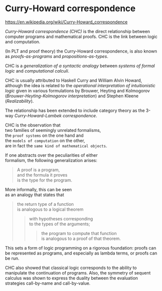 # Curry-Howard correspondence

https://en.wikipedia.org/wiki/Curry-Howard_correspondence

*Curry-Howard correspondence (CHC)* is the direct relationship between computer programs and mathematical proofs. CHC is the link between logic and computation.

(In PLT and proof theory) the Curry-Howard correspondence, is also known as *proofs-as-programs* and *propositions-as-types*.

CHC is a *generalization of a syntactic analogy* 
between *systems of formal logic* 
and *computational calculi*.

CHC is usually attributed to Haskell Curry and William Alvin Howard, 
although the idea is related to 
the *operational interpretation of intuitionistic logic* 
given in various formulations by Brouwer, Heyting and Kolmogorov 
(*Brouwer-Heyting-Kolmogorov interpretation*) 
and Stephen Kleene (*Realizability*). 

The relationship has been extended to include 
category theory as the 3-way 
*Curry-Howard-Lambek correspondence*.

CHC is the observation that   
two families of seemingly unrelated formalisms,   
the `proof systems` on the one hand and    
the `models of computation` on the other,   
are in fact the `same kind of mathematical objects`.

If one abstracts over the peculiarities of either    
formalism, the following generalization arises:    
> A proof is a program,   
> and the formula it proves    
> is the type for the program.

More informally, this can be seen    
as an analogy that states that    

> the return type of a function    
> is analogous to a logical theorem    
>> with hypotheses corresponding    
>> to the types of the arguments;    
>>> the program to compute that function    
>>> is analogous to a proof of that theorem.

This sets a form of logic programming on a rigorous foundation: 
proofs can be represented as programs, 
and especially as lambda terms, 
or proofs can be run.

CHC also showed that classical logic corresponds to the ability to manipulate the continuation of programs. Also, the symmetry of sequent calculus was shown to express the duality between the evaluation strategies call-by-name and call-by-value.
